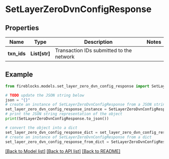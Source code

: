 # SetLayerZeroDvnConfigResponse


## Properties

Name | Type | Description | Notes
------------ | ------------- | ------------- | -------------
**txn_ids** | **List[str]** | Transaction IDs submitted to the network | 

## Example

```python
from fireblocks.models.set_layer_zero_dvn_config_response import SetLayerZeroDvnConfigResponse

# TODO update the JSON string below
json = "{}"
# create an instance of SetLayerZeroDvnConfigResponse from a JSON string
set_layer_zero_dvn_config_response_instance = SetLayerZeroDvnConfigResponse.from_json(json)
# print the JSON string representation of the object
print(SetLayerZeroDvnConfigResponse.to_json())

# convert the object into a dict
set_layer_zero_dvn_config_response_dict = set_layer_zero_dvn_config_response_instance.to_dict()
# create an instance of SetLayerZeroDvnConfigResponse from a dict
set_layer_zero_dvn_config_response_from_dict = SetLayerZeroDvnConfigResponse.from_dict(set_layer_zero_dvn_config_response_dict)
```
[[Back to Model list]](../README.md#documentation-for-models) [[Back to API list]](../README.md#documentation-for-api-endpoints) [[Back to README]](../README.md)


